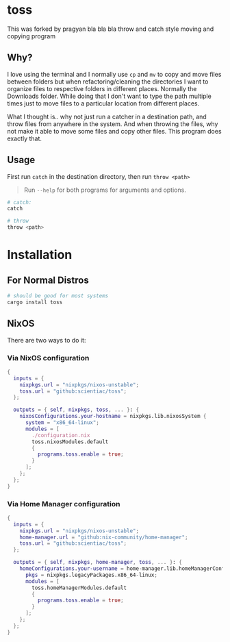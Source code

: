 # toss
This was forked by pragyan
bla bla bla
throw and catch style moving and copying program

## Why?

I love using the terminal and I normally use `cp` and `mv` to copy and move files between folders but when refactoring/cleaning the directories I want to organize files to respective folders in different places. Normally the Downloads folder. While doing that I don't want to type the path multiple times just to move files to a particular location from different places.

What I thought is.. why not just run a catcher in a destination path, and throw files from anywhere in the system. And when throwing the files, why not make it able to move some files and copy other files. This program does exactly that.

## Usage

First run `catch` in the destination directory, then run `throw <path>`
> Run `--help` for both programs for arguments and options.

```sh
# catch:
catch
```

```sh
# throw
throw <path>
```

# Installation

## For Normal Distros

```sh
# should be good for most systems
cargo install toss
```

## NixOS

There are two ways to do it:

### Via NixOS configuration

```nix
{
  inputs = {
    nixpkgs.url = "nixpkgs/nixos-unstable";
    toss.url = "github:scientiac/toss";
  };

  outputs = { self, nixpkgs, toss, ... }: {
    nixosConfigurations.your-hostname = nixpkgs.lib.nixosSystem {
      system = "x86_64-linux";
      modules = [
        ./configuration.nix
        toss.nixosModules.default
        {
          programs.toss.enable = true;
        }
      ];
    };
  };
}
```

### Via Home Manager configuration

```nix
{
  inputs = {
    nixpkgs.url = "nixpkgs/nixos-unstable";
    home-manager.url = "github:nix-community/home-manager";
    toss.url = "github:scientiac/toss";
  };

  outputs = { self, nixpkgs, home-manager, toss, ... }: {
    homeConfigurations.your-username = home-manager.lib.homeManagerConfiguration {
      pkgs = nixpkgs.legacyPackages.x86_64-linux;
      modules = [
        toss.homeManagerModules.default
        {
          programs.toss.enable = true;
        }
      ];
    };
  };
}
```
